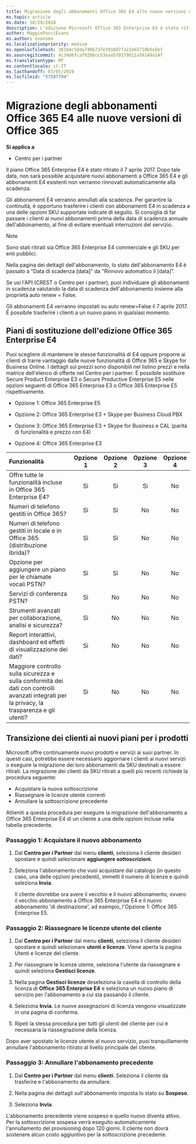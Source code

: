 ```yaml
---
title: Migrazione degli abbonamenti Office 365 E4 alle nuove versioni di Office 365 | Centro per i partner
ms.topic: article
ms.date: 10/29/2018
description: L'edizione Microsoft Office 365 Enterprise E4 è stata ritirata il 7 aprile 2017. Scopri come eseguire la migrazione degli abbonamenti del cliente alle nuove versioni di Office 365.
author: MaggiePucciEvans
ms.author: evansma
ms.localizationpriority: medium
ms.openlocfilehash: 381b4c5dda7486737ef010d7fa22e65710b5e5bf
ms.sourcegitcommit: 4c34d6fcaf020bcc53eaa5f0379011a56149a14f
ms.translationtype: MT
ms.contentlocale: it-IT
ms.lasthandoff: 03/05/2019
ms.locfileid: "57587794"
---
```

# <a name="migrate-office-365-e4-subscriptions-to-newer-office-365-versions"></a>Migrazione degli abbonamenti Office 365 E4 alle nuove versioni di Office 365

**Si applica a**

-  Centro per i partner

Il piano Office 365 Enterprise E4 è stato ritirato il 7 aprile 2017. Dopo tale data, non sarà possibile acquistare nuovi abbonamenti a Office 365 E4 e gli abbonamenti E4 esistenti non verranno rinnovati automaticamente alla scadenza.

Gli abbonamenti E4 verranno annullati alla scadenza. Per garantire la continuità, è opportuno trasferire i clienti con abbonamenti E4 in scadenza a una delle opzioni SKU supportate indicate di seguito. Si consiglia di far passare i clienti ai nuovi abbonamenti prima della data di scadenza annuale dell'abbonamento, al fine di evitare eventuali interruzioni del servizio. 

> [!NOTE]  
>  Sono stati ritirati sia Office 365 Enterprise E4 commerciale e gli SKU per enti pubblici.
 
Nella pagina dei dettagli dell'abbonamento, lo stato dell'abbonamento E4 è passato a "Data di scadenza [data]" da "Rinnovo automatico il [data]". 

Se usi l'API (CREST o Centro per i partner), puoi individuare gli abbonamenti in scadenza valutando la data di scadenza dell'abbonamento insieme alla proprietà auto renew = False. 

Gli abbonamenti E4 verranno impostati su auto renew=False il 7 aprile 2017. È possibile trasferire i clienti a un nuovo piano in qualsiasi momento. 

## <a name="office-365-enterprise-e4-edition-replacement-plans"></a>Piani di sostituzione dell'edizione Office 365 Enterprise E4

Puoi scegliere di mantenere le stesse funzionalità di E4 oppure proporre ai clienti di trarre vantaggio dalle nuove funzionalità di Office 365 e Skype for Business Online. I dettagli sui prezzi sono disponibili nel listino prezzi e nella matrice dell'elenco di offerte nel Centro per i partner. È possibile sostituire Secure Product Enterprise E3 o Secure Productive Enterprise E5 nelle opzioni seguenti di Office 365 Enterprise E3 o Office 365 Enterprise E5 rispettivamente.

- Opzione 1: Office 365 Enterprise E5

- Opzione 2: Office 365 Enterprise E3 + Skype per Business Cloud PBX

- Opzione 3: Office 365 Enterprise E3 + Skype for Business e CAL (parità di funzionalità e prezzo con E4)

- Opzione 4: Office 365 Enterprise E3


| Funzionalità | Opzione 1 | Opzione 2 | Opzione 3 | Opzione 4 |
| :---    | :------: |   :---:  |   :---:  |   :---:  |
| Offre tutte le funzionalità incluse in Office 365 Enterprise E4? | Sì | Sì | Sì | No |
| Numeri di telefono gestiti in Office 365? | Sì | Sì | No | No |
| Numeri di telefono gestiti in locale e in Office 365 (distribuzione ibrida)? | Sì | Sì | No | No |
| Opzione per aggiungere un piano per le chiamate vocali PSTN? | Sì | Sì | No | No |
| Servizi di conferenza PSTN? | Sì | No | No | No |
| Strumenti avanzati per collaborazione, analisi e sicurezza? | Sì | No | No | No |
| Report interattivi, dashboard ed effetti di visualizzazione dei dati? | Sì | No | No | No | 
| Maggiore controllo sulla sicurezza e sulla conformità dei dati con controlli avanzati integrati per la privacy, la trasparenza e gli utenti? | Sì | No | No | No | 

## <a name="transition-customers-to-new-product-plans"></a>Transizione dei clienti ai nuovi piani per i prodotti

Microsoft offre continuamente nuovi prodotti e servizi ai suoi partner. In questi casi, potrebbe essere necessario aggiornare i clienti ai nuovi servizi o eseguire la migrazione dei loro abbonamenti da SKU destinati a essere ritirati. La migrazione dei clienti da SKU ritirati a quelli più recenti richiede la procedura seguente:

-   Acquistare la nuova sottoscrizione
-   Riassegnare le licenze utente correnti
-   Annullare la sottoscrizione precedente

Attieniti a questa procedura per eseguire la migrazione dell'abbonamento a Office 365 Enterprise E4 di un cliente a una delle opzioni incluse nella tabella precedente.

### <a name="step-1---purchase-the-new-subscription"></a>Passaggio 1: Acquistare il nuovo abbonamento

1. Dal **Centro per i Partner** dal menu **clienti**, seleziona il cliente desideri spostare e quindi selezionare **aggiungere sottoscrizioni**.

2. Seleziona l'abbonamento che vuoi acquistare dal catalogo (in questo caso, una delle opzioni precedenti), immetti il numero di licenze e quindi seleziona **Invia**.

   Il cliente dovrebbe ora avere il vecchio e il nuovo abbonamento, ovvero il vecchio abbonamento a Office 365 Enterprise E4 e il nuovo abbonamento 'di destinazione', ad esempio, l'Opzione 1: Office 365 Enterprise E5.

### <a name="step-2---reassign-the-customers-users-licenses"></a>Passaggio 2: Riassegnare le licenze utente del cliente

1. Dal **Centro per i Partner** dal menu **clienti**, seleziona il cliente desideri spostare e quindi selezionare **utenti e licenze**. Viene aperta la pagina Utenti e licenze del cliente.

2. Per riassegnare le licenze utente, seleziona l'utente da riassegnare e quindi seleziona **Gestisci licenze**.

3. Nella pagina **Gestisci licenze** deseleziona la casella di controllo della licenza di **Office 365 Enterprise E4** e seleziona un nuovo piano di servizio per l'abbonamento a cui sta passando il cliente.

4. Seleziona **Invia**. Le nuove assegnazioni di licenza vengono visualizzate in una pagina di conferma.

5. Ripeti la stessa procedura per tutti gli utenti del cliente per cui è necessaria la riassegnazione della licenza.

Dopo aver spostato le licenze utente al nuovo servizio, puoi tranquillamente annullare l'abbonamento ritirato al livello principale del cliente.

### <a name="step-3---cancel-the-old-subscription"></a>Passaggio 3: Annullare l'abbonamento precedente

1. Dal **Centro per i Partner** dal menu **clienti**. Seleziona il cliente da trasferire e l'abbonamento da annullare.

2. Nella pagina dei dettagli sull'abbonamento imposta lo stato su **Sospeso**.

3. Seleziona **Invia**.

L'abbonamento precedente viene sospeso e quello nuovo diventa attivo. Per la sottoscrizione sospesa verrà eseguito automaticamente l'annullamento del provisioning dopo 120 giorni. Il cliente non dovrà sostenere alcun costo aggiuntivo per la sottoscrizione precedente.



 



